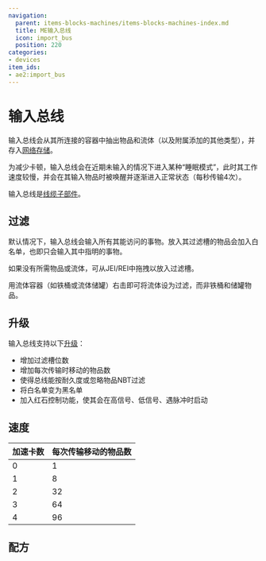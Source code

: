```yaml
---
navigation:
  parent: items-blocks-machines/items-blocks-machines-index.md
  title: ME输入总线
  icon: import_bus
  position: 220
categories:
- devices
item_ids:
- ae2:import_bus
---
```


# 输入总线

<GameScene zoom="8" background="transparent">
<ImportStructure src="../assets/blocks/import_bus.snbt" />
</GameScene>

输入总线会从其所连接的容器中抽出物品和流体（以及附属添加的其他类型），并存入[网络存储](../ae2-mechanics/import-export-storage.md)。

为减少卡顿，输入总线会在近期未输入的情况下进入某种“睡眠模式”，此时其工作速度较慢，并会在其输入物品时被唤醒并逐渐进入正常状态（每秒传输4次）。

输入总线是[线缆子部件](../ae2-mechanics/cable-subparts.md)。

## 过滤

默认情况下，输入总线会输入所有其能访问的事物。放入其过滤槽的物品会加入白名单，也即只会输入其中指明的事物。

如果没有所需物品或流体，可从JEI/REI中拖拽以放入过滤槽。

用流体容器（如铁桶或流体储罐）右击即可将流体设为过滤，而非铁桶和储罐物品。

## 升级

输入总线支持以下[升级](upgrade_cards.md)：

*   <ItemLink id="capacity_card" />增加过滤槽位数
*   <ItemLink id="speed_card" />增加每次传输时移动的物品数
*   <ItemLink id="fuzzy_card" />使得总线能按耐久度或忽略物品NBT过滤
*   <ItemLink id="inverter_card" />将白名单变为黑名单
*   <ItemLink id="redstone_card" />加入红石控制功能，使其会在高信号、低信号、遇脉冲时启动

## 速度

| 加速卡数 | 每次传输移动的物品数 |
|:---------|:---------------------|
| 0        | 1                    |
| 1        | 8                    |
| 2        | 32                   |
| 3        | 64                   |
| 4        | 96                   |

## 配方

<RecipeFor id="import_bus" />

